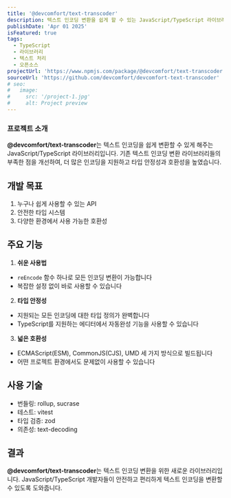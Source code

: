```yaml
---
title: '@devcomfort/text-transcoder'
description: 텍스트 인코딩 변환을 쉽게 할 수 있는 JavaScript/TypeScript 라이브러리입니다.
publishDate: 'Apr 01 2025'
isFeatured: true
tags:
  - TypeScript
  - 라이브러리
  - 텍스트 처리
  - 오픈소스
projectUrl: 'https://www.npmjs.com/package/@devcomfort/text-transcoder'
sourceUrl: 'https://github.com/devcomfort/devcomfort-text-transcoder'
# seo:
#   image:
#     src: '/project-1.jpg'
#     alt: Project preview
---
```


### 프로젝트 소개

**@devcomfort/text-transcoder**는 텍스트 인코딩을 쉽게 변환할 수 있게 해주는 JavaScript/TypeScript 라이브러리입니다.
기존 텍스트 인코딩 변환 라이브러리들의 부족한 점을 개선하여, 더 많은 인코딩을 지원하고 타입 안정성과 호환성을 높였습니다.

## 개발 목표

1. 누구나 쉽게 사용할 수 있는 API
2. 안전한 타입 시스템
3. 다양한 환경에서 사용 가능한 호환성

## 주요 기능

1. **쉬운 사용법**

- `reEncode` 함수 하나로 모든 인코딩 변환이 가능합니다
- 복잡한 설정 없이 바로 사용할 수 있습니다

2. **타입 안정성**

- 지원되는 모든 인코딩에 대한 타입 정의가 완벽합니다
- TypeScript를 지원하는 에디터에서 자동완성 기능을 사용할 수 있습니다

3. **넓은 호환성**

- ECMAScript(ESM), CommonJS(CJS), UMD 세 가지 방식으로 빌드됩니다
- 어떤 프로젝트 환경에서도 문제없이 사용할 수 있습니다

## 사용 기술

- 번들링: rollup, sucrase
- 테스트: vitest
- 타입 검증: zod
- 의존성: text-decoding

## 결과

**@devcomfort/text-transcoder**는 텍스트 인코딩 변환을 위한 새로운 라이브러리입니다.
JavaScript/TypeScript 개발자들이 안전하고 편리하게 텍스트 인코딩을 변환할 수 있도록 도와줍니다.

<!-- 주간 다운로드 통계는 컴포넌트로 자동 추가됩니다 -->
